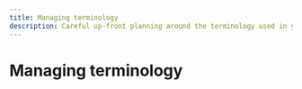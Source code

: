 ```yaml
---
title: Managing terminology
description: Careful up-front planning around the terminology used in your product can help ensure high quality localization and translation.
---
```


# Managing terminology
